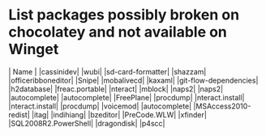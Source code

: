 # List packages possibly broken on chocolatey and not available on Winget

| Name |
|cassinidev|
|wubi|
|sd-card-formatter|
|shazzam|
|officeribboneditor|
|Snipe|
|mobalivecd|
|kaxaml|
|git-flow-dependencies|
|h2database|
|freac.portable|
|nteract|
|mblock|
|naps2|
|naps2|
|autocomplete|
|autocomplete|
|FreePlane|
|procdump|
|nteract.install|
|nteract.install|
|procdump|
|voicemod|
|autocomplete|
|MSAccess2010-redist|
|itag|
|indihiang|
|bzeditor|
|PreCode.WLW|
|xfinder|
|SQL2008R2.PowerShell|
|dragondisk|
|p4scc|
